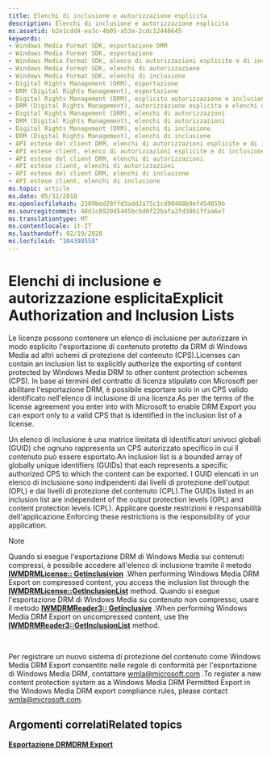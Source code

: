 ```yaml
---
title: Elenchi di inclusione e autorizzazione esplicita
description: Elenchi di inclusione e autorizzazione esplicita
ms.assetid: b2e1cdd4-ea3c-4b05-a53a-2cdc12440645
keywords:
- Windows Media Format SDK, esportazione DRM
- Windows Media Format SDK, esportazione
- Windows Media Format SDK, elenco di autorizzazioni esplicite e di inclusione
- Windows Media Format SDK, elenchi di autorizzazione
- Windows Media Format SDK, elenchi di inclusione
- Digital Rights Management (DRM), esportazione
- DRM (Digital Rights Management), esportazione
- Digital Rights Management (DRM), esplicito autorizzazione e inclusione elenchi
- DRM (Digital Rights Management), autorizzazione esplicita e elenchi di inclusione
- Digital Rights Management (DRM), elenchi di autorizzazioni
- DRM (Digital Rights Management), elenchi di autorizzazioni
- Digital Rights Management (DRM), elenchi di inclusione
- DRM (Digital Rights Management), elenchi di inclusione
- API estese del client DRM, elenchi di autorizzazioni esplicite e di inclusione
- API estese client, elenco di autorizzazioni esplicite e di inclusione
- API estese del client DRM, elenchi di autorizzazioni
- API estese client, elenchi di autorizzazioni
- API estese del client DRM, elenchi di inclusione
- API estese client, elenchi di inclusione
ms.topic: article
ms.date: 05/31/2018
ms.openlocfilehash: 2309bed28ffd3add2a75c1cd90488b9ef454659b
ms.sourcegitcommit: 48d1c892045445bcbd0f22bafa2fd3861ffaa6e7
ms.translationtype: MT
ms.contentlocale: it-IT
ms.lasthandoff: 02/19/2020
ms.locfileid: "104398558"
---
```

# <a name="explicit-authorization-and-inclusion-lists"></a><span data-ttu-id="847fd-122">Elenchi di inclusione e autorizzazione esplicita</span><span class="sxs-lookup"><span data-stu-id="847fd-122">Explicit Authorization and Inclusion Lists</span></span>

<span data-ttu-id="847fd-123">Le licenze possono contenere un elenco di inclusione per autorizzare in modo esplicito l'esportazione di contenuto protetto da DRM di Windows Media ad altri schemi di protezione del contenuto (CPS).</span><span class="sxs-lookup"><span data-stu-id="847fd-123">Licenses can contain an inclusion list to explicitly authorize the exporting of content protected by Windows Media DRM to other content protection schemes (CPS).</span></span> <span data-ttu-id="847fd-124">In base ai termini del contratto di licenza stipulato con Microsoft per abilitare l'esportazione DRM, è possibile esportare solo in un CPS valido identificato nell'elenco di inclusione di una licenza.</span><span class="sxs-lookup"><span data-stu-id="847fd-124">As per the terms of the license agreement you enter into with Microsoft to enable DRM Export you can export only to a valid CPS that is identified in the inclusion list of a license.</span></span>

<span data-ttu-id="847fd-125">Un elenco di inclusione è una matrice limitata di identificatori univoci globali (GUID) che ognuno rappresenta un CPS autorizzato specifico in cui il contenuto può essere esportato.</span><span class="sxs-lookup"><span data-stu-id="847fd-125">An inclusion list is a bounded array of globally unique identifiers (GUIDs) that each represents a specific authorized CPS to which the content can be exported.</span></span> <span data-ttu-id="847fd-126">I GUID elencati in un elenco di inclusione sono indipendenti dai livelli di protezione dell'output (OPL) e dai livelli di protezione del contenuto (CPL).</span><span class="sxs-lookup"><span data-stu-id="847fd-126">The GUIDs listed in an inclusion list are independent of the output protection levels (OPL) and content protection levels (CPL).</span></span> <span data-ttu-id="847fd-127">Applicare queste restrizioni è responsabilità dell'applicazione.</span><span class="sxs-lookup"><span data-stu-id="847fd-127">Enforcing these restrictions is the responsibility of your application.</span></span>

> [!Note]  
> <span data-ttu-id="847fd-128">Quando si esegue l'esportazione DRM di Windows Media sui contenuti compressi, è possibile accedere all'elenco di inclusione tramite il metodo [**IWMDRMLicense:: Getinclusivion**](iwmdrmlicense-getinclusionlist.md) .</span><span class="sxs-lookup"><span data-stu-id="847fd-128">When performing Windows Media DRM Export on compressed content, you access the inclusion list through the [**IWMDRMLicense::GetInclusionList**](iwmdrmlicense-getinclusionlist.md) method.</span></span> <span data-ttu-id="847fd-129">Quando si esegue l'esportazione DRM di Windows Media su contenuto non compresso, usare il metodo [**IWMDRMReader3:: Getinclusive**](/previous-versions/windows/desktop/api/Wmsdkidl/nf-wmsdkidl-iwmdrmreader3-getinclusionlist) .</span><span class="sxs-lookup"><span data-stu-id="847fd-129">When performing Windows Media DRM Export on uncompressed content, use the [**IWMDRMReader3::GetInclusionList**](/previous-versions/windows/desktop/api/Wmsdkidl/nf-wmsdkidl-iwmdrmreader3-getinclusionlist) method.</span></span>

 

<span data-ttu-id="847fd-130">Per registrare un nuovo sistema di protezione del contenuto come Windows Media DRM Export consentito nelle regole di conformità per l'esportazione di Windows Media DRM, contattare wmla@microsoft.com .</span><span class="sxs-lookup"><span data-stu-id="847fd-130">To register a new content protection system as a Windows Media DRM Permitted Export in the Windows Media DRM export compliance rules, please contact wmla@microsoft.com.</span></span>

## <a name="related-topics"></a><span data-ttu-id="847fd-131">Argomenti correlati</span><span class="sxs-lookup"><span data-stu-id="847fd-131">Related topics</span></span>

<dl> <dt>

[<span data-ttu-id="847fd-132">**Esportazione DRM**</span><span class="sxs-lookup"><span data-stu-id="847fd-132">**DRM Export**</span></span>](drm-export.md)
</dt> </dl>

 

 




